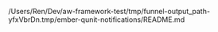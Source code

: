/Users/Ren/Dev/aw-framework-test/tmp/funnel-output_path-yfxVbrDn.tmp/ember-qunit-notifications/README.md